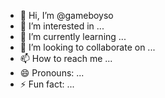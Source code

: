 - 👋 Hi, I’m @gameboyso
- 👀 I’m interested in ...
- 🌱 I’m currently learning ...
- 💞️ I’m looking to collaborate on ...
- 📫 How to reach me ...
- 😄 Pronouns: ...
- ⚡ Fun fact: ...

<!---
gameboyso/gameboyso is a ✨ special ✨ repository because its `README.md` (this file) appears on your GitHub profile.
You can click the Preview link to take a look at your changes.
--->
